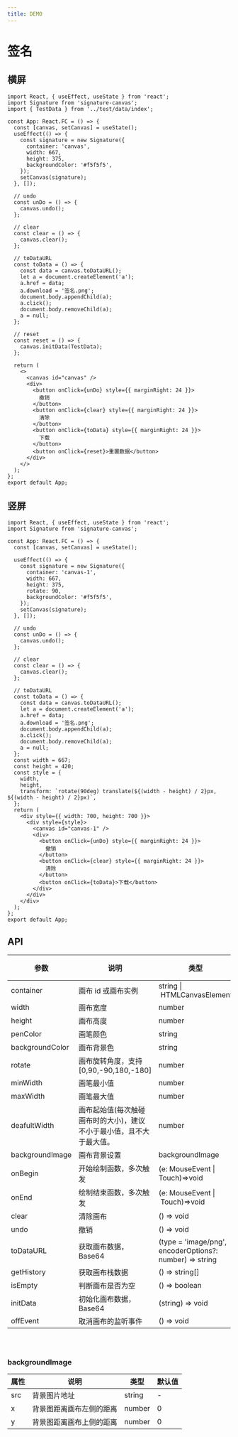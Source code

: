 ```yaml
---
title: DEMO
---
```


# 签名

## 横屏

```tsx
import React, { useEffect, useState } from 'react';
import Signature from 'signature-canvas';
import { TestData } from '../test/data/index';

const App: React.FC = () => {
  const [canvas, setCanvas] = useState();
  useEffect(() => {
    const signature = new Signature({
      container: 'canvas',
      width: 667,
      height: 375,
      backgroundColor: '#f5f5f5',
    });
    setCanvas(signature);
  }, []);

  // undo
  const unDo = () => {
    canvas.undo();
  };

  // clear
  const clear = () => {
    canvas.clear();
  };

  // toDataURL
  const toData = () => {
    const data = canvas.toDataURL();
    let a = document.createElement('a');
    a.href = data;
    a.download = '签名.png';
    document.body.appendChild(a);
    a.click();
    document.body.removeChild(a);
    a = null;
  };

  // reset
  const reset = () => {
    canvas.initData(TestData);
  };

  return (
    <>
      <canvas id="canvas" />
      <div>
        <button onClick={unDo} style={{ marginRight: 24 }}>
          撤销
        </button>
        <button onClick={clear} style={{ marginRight: 24 }}>
          清除
        </button>
        <button onClick={toData} style={{ marginRight: 24 }}>
          下载
        </button>
        <button onClick={reset}>重置数据</button>
      </div>
    </>
  );
};
export default App;
```

## 竖屏

```tsx
import React, { useEffect, useState } from 'react';
import Signature from 'signature-canvas';

const App: React.FC = () => {
  const [canvas, setCanvas] = useState();

  useEffect(() => {
    const signature = new Signature({
      container: 'canvas-1',
      width: 667,
      height: 375,
      rotate: 90,
      backgroundColor: '#f5f5f5',
    });
    setCanvas(signature);
  }, []);

  // undo
  const unDo = () => {
    canvas.undo();
  };

  // clear
  const clear = () => {
    canvas.clear();
  };

  // toDataURL
  const toData = () => {
    const data = canvas.toDataURL();
    let a = document.createElement('a');
    a.href = data;
    a.download = '签名.png';
    document.body.appendChild(a);
    a.click();
    document.body.removeChild(a);
    a = null;
  };
  const width = 667;
  const height = 420;
  const style = {
    width,
    height,
    transform: `rotate(90deg) translate(${(width - height) / 2}px, ${(width - height) / 2}px)`,
  };
  return (
    <div style={{ width: 700, height: 700 }}>
      <div style={style}>
        <canvas id="canvas-1" />
        <div>
          <button onClick={unDo} style={{ marginRight: 24 }}>
            撤销
          </button>
          <button onClick={clear} style={{ marginRight: 24 }}>
            清除
          </button>
          <button onClick={toData}>下载</button>
        </div>
      </div>
    </div>
  );
};
export default App;
```

## API

| 参数 | 说明 | 类型 | 默认值 |
| --- | --- | --- | --- |
| container | 画布 id 或画布实例 | string \|  HTMLCanvasElement | - |
| width | 画布宽度 | number | 400 |
| height | 画布高度 | number | 200 |
| penColor | 画笔颜色 | string | blank |
| backgroundColor | 画布背景色 | string | #fff |
| rotate | 画布旋转角度，支持[0,90,-90,180,-180] | number | 0 |
| minWidth | 画笔最小值 | number | 1 |
| maxWidth | 画笔最大值 | number | 4 |
| deafultWidth | 画布起始值(每次触碰画布时的大小)，建议不小于最小值，且不大于最大值。 | number | 3 |
| backgroundImage | 画布背景设置 | backgroundImage | - |
| onBegin | 开始绘制函数，多次触发 | (e: MouseEvent \| Touch)=>void | - |
| onEnd | 绘制结束函数，多次触发 | (e: MouseEvent \|  Touch)=>void | - |
| clear | 清除画布 | () => void | - |
| undo | 撤销 | () => void | - |
| toDataURL | 获取画布数据，Base64 | (type = 'image/png', encoderOptions?: number) => string | - |
| getHistory | 获取画布栈数据 | () => string[] | - |
| isEmpty | 判断画布是否为空 | () => boolean | - |
| initData | 初始化画布数据，Base64 | (string) => void | - |
| offEvent | 取消画布的监听事件 | () => void | - |

### <br />

### backgroundImage

| 属性 | 说明                     | 类型   | 默认值 |
| ---- | ------------------------ | ------ | ------ |
| src  | 背景图片地址             | string | -      |
| x    | 背景图距离画布左侧的距离 | number | 0      |
| y    | 背景图距离画布上侧的距离 | number | 0      |
